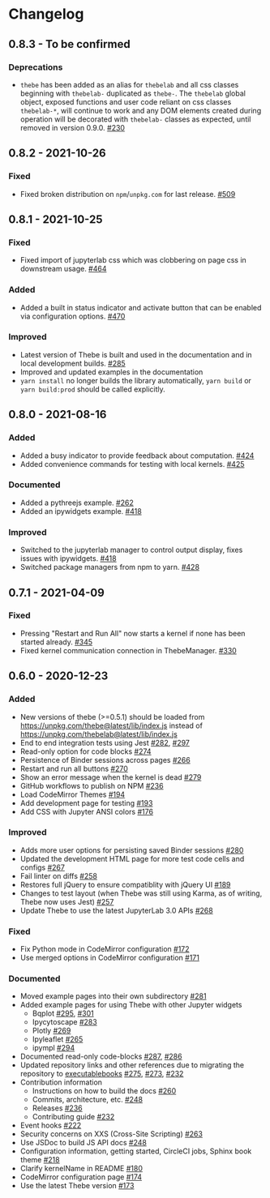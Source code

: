# Changelog

## 0.8.3 - To be confirmed

### Deprecations

- `thebe` has been added as an alias for `thebelab` and all css classes beginning with `thebelab-` duplicated as `thebe-`. The `thebelab` global object, exposed functions and user code reliant on css classes `thebelab-*`, will continue to work and any DOM elements created during operation will be decorated with `thebelab-` classes as expected, until removed in version 0.9.0.
  [#230](https://github.com/jupyter-book/thebe/issues/230)

## 0.8.2 - 2021-10-26

### Fixed

- Fixed broken distribution on `npm`/`unpkg.com` for last release.
  [#509](https://github.com/jupyter-book/thebe/issues/509)

## 0.8.1 - 2021-10-25

### Fixed

- Fixed import of jupyterlab css which was clobbering on page css in downstream usage.
  [#464](https://github.com/jupyter-book/thebe/issues/464)

### Added

- Added a built in status indicator and activate button that can be enabled via configuration options.
  [#470](https://github.com/jupyter-book/thebe/issues/470)

### Improved

- Latest version of Thebe is built and used in the documentation and in local development builds.
  [#285](https://github.com/jupyter-book/thebe/issues/285)
- Improved and updated examples in the documentation
- `yarn install` no longer builds the library automatically, `yarn build` or `yarn build:prod` should be called explicitly.

## 0.8.0 - 2021-08-16

### Added

- Added a busy indicator to provide feedback about computation.
  [#424](https://github.com/jupyter-book/thebe/pull/424)
- Added convenience commands for testing with local kernels.
  [#425](https://github.com/jupyter-book/thebe/pull/425)

### Documented

- Added a pythreejs example.
  [#262](https://github.com/jupyter-book/thebe/pull/262)
- Added an ipywidgets example.
  [#418](https://github.com/jupyter-book/thebe/pull/418)

### Improved

- Switched to the jupyterlab manager to control output display, fixes issues
  with ipywidgets. [#418](https://github.com/jupyter-book/thebe/pull/418)
- Switched package managers from npm to yarn.
  [#428](https://github.com/jupyter-book/thebe/pull/428)

## 0.7.1 - 2021-04-09

### Fixed

- Pressing "Restart and Run All" now starts a kernel if none has been started
  already. [#345](https://github.com/jupyter-book/thebe/pull/345)
- Fixed kernel communication connection in ThebeManager.
  [#330](https://github.com/jupyter-book/thebe/pull/330)

## 0.6.0 - 2020-12-23

### Added

- New versions of thebe (>=0.5.1) should be loaded from
  https://unpkg.com/thebe@latest/lib/index.js instead of
  https://unpkg.com/thebelab@latest/lib/index.js
- End to end integration tests using Jest [#282](https://github.com/jupyter-book/thebe/pull/282), [#297](https://github.com/jupyter-book/thebe/pull/297)
- Read-only option for code blocks [#274](https://github.com/jupyter-book/thebe/pull/274)
- Persistence of Binder sessions across pages [#266](https://github.com/jupyter-book/thebe/pull/266)
- Restart and run all buttons [#270](https://github.com/jupyter-book/thebe/pull/270)
- Show an error message when the kernel is dead [#279](https://github.com/jupyter-book/thebe/pull/279)
- GitHub workflows to publish on NPM [#236](https://github.com/jupyter-book/thebe/pull/236)
- Load CodeMirror Themes [#194](https://github.com/jupyter-book/thebe/pull/194)
- Add development page for testing [#193](https://github.com/jupyter-book/thebe/pull/193)
- Add CSS with Jupyter ANSI colors [#176](https://github.com/jupyter-book/thebe/pull/176)

### Improved

- Adds more user options for persisting saved Binder sessions [#280](https://github.com/jupyter-book/thebe/pull/280)
- Updated the development HTML page for more test code cells and configs [#267](https://github.com/jupyter-book/thebe/pull/267)
- Fail linter on diffs [#258](https://github.com/jupyter-book/thebe/pull/258)
- Restores full jQuery to ensure compatiblity with jQuery UI [#189](https://github.com/jupyter-book/thebe/pull/189)
- Changes to test layout (when Thebe was still using Karma, as of writing, Thebe now uses Jest) [#257](https://github.com/jupyter-book/thebe/pull/257)
- Update Thebe to use the latest JupyterLab 3.0 APIs [#268](https://github.com/jupyter-book/thebe/pull/268)

### Fixed

- Fix Python mode in CodeMirror configuration [#172](https://github.com/jupyter-book/thebe/pull/172)
- Use merged options in CodeMirror configuration [#171](https://github.com/jupyter-book/thebe/pull/171)

### Documented

- Moved example pages into their own subdirectory [#281](https://github.com/jupyter-book/thebe/pull/281)
- Added example pages for using Thebe with other Jupyter widgets
  - Bqplot [#295](https://github.com/jupyter-book/thebe/pull/295), [#301](https://github.com/jupyter-book/thebe/pull/301)
  - Ipycytoscape [#283](https://github.com/jupyter-book/thebe/pull/283)
  - Plotly [#269](https://github.com/jupyter-book/thebe/pull/269)
  - Ipyleaflet [#265](https://github.com/jupyter-book/thebe/pull/265)
  - ipympl [#294](https://github.com/jupyter-book/thebe/pull/294)
- Documented read-only code-blocks [#287](https://github.com/jupyter-book/thebe/pull/287), [#286](https://github.com/jupyter-book/thebe/pull/286)
- Updated repository links and other references due to migrating the repository to [executablebooks](https://github.com/executablebooks) [#275](https://github.com/jupyter-book/thebe/pull/275), [#273](https://github.com/jupyter-book/thebe/pull/273), [#232](https://github.com/jupyter-book/thebe/pull/232)
- Contribution information
  - Instructions on how to build the docs [#260](https://github.com/jupyter-book/thebe/pull/260)
  - Commits, architecture, etc. [#248](https://github.com/jupyter-book/thebe/pull/248)
  - Releases [#236](https://github.com/jupyter-book/thebe/pull/236)
  - Contributing guide [#232](https://github.com/jupyter-book/thebe/pull/232)
- Event hooks [#222](https://github.com/jupyter-book/thebe/pull/222)
- Security concerns on XXS (Cross-Site Scripting) [#263](https://github.com/jupyter-book/thebe/pull/264)
- Use JSDoc to build JS API docs [#248](https://github.com/jupyter-book/thebe/pull/248)
- Configuration information, getting started, CircleCI jobs, Sphinx book theme [#218](https://github.com/jupyter-book/thebe/pull/218)
- Clarify kernelName in README [#180](https://github.com/jupyter-book/thebe/pull/180)
- CodeMirror configuration page [#174](https://github.com/jupyter-book/thebe/pull/174/files)
- Use the latest Thebe version [#173](https://github.com/jupyter-book/thebe/pull/173)
